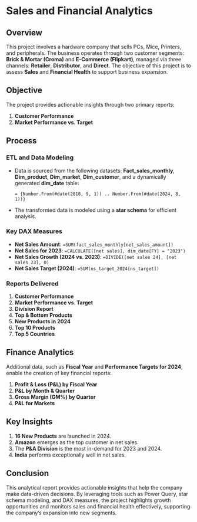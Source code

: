 # Sales and Financial Analytics

## Overview
This project involves a hardware company that sells PCs, Mice, Printers, and peripherals. The business operates through two customer segments: **Brick & Mortar (Croma)** and **E-Commerce (Flipkart)**, managed via three channels: **Retailer**, **Distributor**, and **Direct**. The objective of this project is to assess **Sales** and **Financial Health** to support business expansion.

## Objective
The project provides actionable insights through two primary reports:
1. **Customer Performance**
2. **Market Performance vs. Target**

## Process

### ETL and Data Modeling
- Data is sourced from the following datasets: **Fact_sales_monthly**, **Dim_product**, **Dim_market**, **Dim_customer**, and a dynamically generated **dim_date** table:
  ```powerquery
  = {Number.From(#date(2018, 9, 1)) .. Number.From(#date(2024, 8, 1))}
  ```
- The transformed data is modeled using a **star schema** for efficient analysis.

### Key DAX Measures
- **Net Sales Amount**: `=SUM(fact_sales_monthly[net_sales_amount])`
- **Net Sales for 2023**: `=CALCULATE([net sales], dim_date[FY] = "2023")`
- **Net Sales Growth (2024 vs. 2023)**: `=DIVIDE([net sales 24], [net sales 23], 0)`
- **Net Sales Target (2024)**: `=SUM(ns_target_2024[ns_target])`

### Reports Delivered
1. **Customer Performance**
2. **Market Performance vs. Target**
3. **Division Report**
4. **Top & Bottom Products**
5. **New Products in 2024**
6. **Top 10 Products**
7. **Top 5 Countries**

## Finance Analytics
Additional data, such as **Fiscal Year** and **Performance Targets for 2024**, enable the creation of key financial reports:
1. **Profit & Loss (P&L) by Fiscal Year**
2. **P&L by Month & Quarter**
3. **Gross Margin (GM%) by Quarter**
4. **P&L for Markets**

## Key Insights
1. **16 New Products** are launched in 2024.
2. **Amazon** emerges as the top customer in net sales.
3. The **P&A Division** is the most in-demand for 2023 and 2024.
4. **India** performs exceptionally well in net sales.

## Conclusion
This analytical report provides actionable insights that help the company make data-driven decisions. By leveraging tools such as Power Query, star schema modeling, and DAX measures, the project highlights growth opportunities and monitors sales and financial health effectively, supporting the company’s expansion into new segments.

